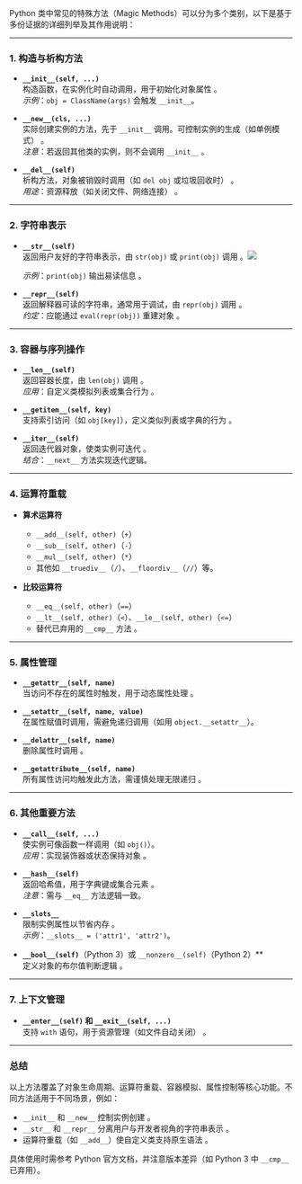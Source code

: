 Python 类中常见的特殊方法（Magic Methods）可以分为多个类别，以下是基于多份证据的详细列举及其作用说明：

---

### **1. 构造与析构方法**
- **`__init__(self, ...)`**  
  构造函数，在实例化时自动调用，用于初始化对象属性 。  
  *示例*：`obj = ClassName(args)` 会触发 `__init__`。

- **`__new__(cls, ...)`**  
  实际创建实例的方法，先于 `__init__` 调用。可控制实例的生成（如单例模式） 。  
  *注意*：若返回其他类的实例，则不会调用 `__init__` 。

- **`__del__(self)`**  
  析构方法，对象被销毁时调用（如 `del obj` 或垃圾回收时） 。  
  *用途*：资源释放（如关闭文件、网络连接） 。

---

### **2. 字符串表示**
- **`__str__(self)`**  
  返回用户友好的字符串表示，由 `str(obj)` 或 `print(obj)` 调用 。![](https://metaso-static.oss-cn-beijing.aliyuncs.com/metaso/pdf2texts/figures/00d366fa-1f1e-4695-bff7-f84c5e457d8f/10_23.jpg)
  
  *示例*：`print(obj)` 输出易读信息 。

- **`__repr__(self)`**  
  返回解释器可读的字符串，通常用于调试，由 `repr(obj)` 调用 。  
  *约定*：应能通过 `eval(repr(obj))` 重建对象 。

---

### **3. 容器与序列操作**
- **`__len__(self)`**  
  返回容器长度，由 `len(obj)` 调用 。  
  *应用*：自定义类模拟列表或集合行为 。

- **`__getitem__(self, key)`**  
  支持索引访问（如 `obj[key]`），定义类似列表或字典的行为 。

- **`__iter__(self)`**  
  返回迭代器对象，使类实例可迭代 。  
  *结合*：`__next__` 方法实现迭代逻辑。

---

### **4. 运算符重载**
- **算术运算符**  
  - `__add__(self, other)`（`+`）  
  - `__sub__(self, other)`（`-`）  
  - `__mul__(self, other)`（`*`）  
  - 其他如 `__truediv__`（`/`）、`__floordiv__`（`//`）等。

- **比较运算符**  
  - `__eq__(self, other)`（`==`）  
  - `__lt__(self, other)`（`<`）、`__le__(self, other)`（`<=`）  
  - 替代已弃用的 `__cmp__` 方法 。

---

### **5. 属性管理**
- **`__getattr__(self, name)`**  
  当访问不存在的属性时触发，用于动态属性处理 。

- **`__setattr__(self, name, value)`**  
  在属性赋值时调用，需避免递归调用（如用 `object.__setattr__`）。

- **`__delattr__(self, name)`**  
  删除属性时调用 。

- **`__getattribute__(self, name)`**  
  所有属性访问均触发此方法，需谨慎处理无限递归 。

---

### **6. 其他重要方法**
- **`__call__(self, ...)`**  
  使实例可像函数一样调用（如 `obj()`）。  
  *应用*：实现装饰器或状态保持对象 。

- **`__hash__(self)`**  
  返回哈希值，用于字典键或集合元素 。  
  *注意*：需与 `__eq__` 方法逻辑一致。

- **`__slots__`**  
  限制实例属性以节省内存 。  
  *示例*：`__slots__ = ('attr1', 'attr2')`。

- **`__bool__(self)`**（Python 3）或 `__nonzero__(self)`（Python 2）**  
  定义对象的布尔值判断逻辑 。

---

### **7. 上下文管理**
- **`__enter__(self)` 和 `__exit__(self, ...)`**  
  支持 `with` 语句，用于资源管理（如文件自动关闭） 。

---

### **总结**
以上方法覆盖了对象生命周期、运算符重载、容器模拟、属性控制等核心功能。不同方法适用于不同场景，例如：
- `__init__` 和 `__new__` 控制实例创建 。
- `__str__` 和 `__repr__` 分离用户与开发者视角的字符串表示 。
- 运算符重载（如 `__add__`）使自定义类支持原生语法 。

具体使用时需参考 Python 官方文档，并注意版本差异（如 Python 3 中 `__cmp__` 已弃用）。